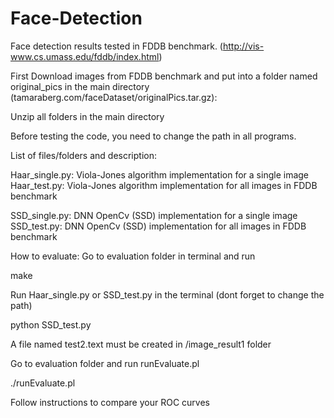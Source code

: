 # Face-Detection
Face detection results tested  in FDDB benchmark. (http://vis-www.cs.umass.edu/fddb/index.html)

First Download images from FDDB benchmark and put into a folder named original_pics in the main directory (tamaraberg.com/faceDataset/originalPics.tar.gz):

Unzip all folders in the main directory

Before testing the code, you need to change the path in all programs.

List of files/folders and description:

Haar_single.py: Viola-Jones algorithm implementation for a single image
Haar_test.py: Viola-Jones algorithm implementation for all images in FDDB benchmark

SSD_single.py: DNN OpenCv (SSD) implementation for a single image
SSD_test.py: DNN OpenCv (SSD) implementation for all images in FDDB benchmark

How to evaluate:
Go to evaluation folder in terminal and run 

make 

Run Haar_single.py or SSD_test.py in the terminal (dont forget to change the path)

python SSD_test.py

A file named test2.text must be created in /image_result1 folder

Go to evaluation folder and run runEvaluate.pl

./runEvaluate.pl

Follow instructions to compare your ROC curves




